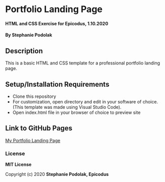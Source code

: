 # Portfolio Landing Page

#### HTML and CSS Exercise for Epicodus, 1.10.2020

#### By Stephanie Podolak

## Description

This is a basic HTML and CSS template for a professional portfolio landing page.

## Setup/Installation Requirements

* Clone this repository
* For customization, open directory and edit in your software of choice. (This template was made using Visual Studio Code). 
* Open index.html file in your browser of choice to preview site

## Link to GitHub Pages
[My Portfolio Landing Page](https://spodolak.github.io/portfolio/)

### License

**MIT License**

Copyright (c) 2020 **Stephanie Podolak, Epicodus**